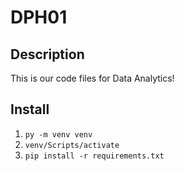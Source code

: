 # DPH01

## Description
This is our code files for Data Analytics!

## Install
1. `py -m venv venv`
2. `venv/Scripts/activate`
3. `pip install -r requirements.txt`
